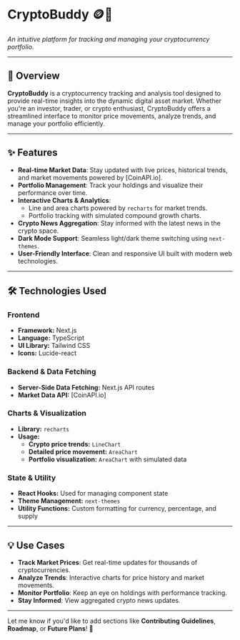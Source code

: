 # CryptoBuddy 🪙🚀

*An intuitive platform for tracking and managing your cryptocurrency portfolio.*

---

## 📌 Overview

**CryptoBuddy** is a cryptocurrency tracking and analysis tool designed to provide real-time insights into the dynamic digital asset market. Whether you're an investor, trader, or crypto enthusiast, CryptoBuddy offers a streamlined interface to monitor price movements, analyze trends, and manage your portfolio efficiently.

---

## ✨ Features

- **Real-time Market Data**: Stay updated with live prices, historical trends, and market movements powered by [CoinAPI.io].
- **Portfolio Management**: Track your holdings and visualize their performance over time.
- **Interactive Charts & Analytics**: 
  - Line and area charts powered by `recharts` for market trends.
  - Portfolio tracking with simulated compound growth charts.
- **Crypto News Aggregation**: Stay informed with the latest news in the crypto space.
- **Dark Mode Support**: Seamless light/dark theme switching using `next-themes`.
- **User-Friendly Interface**: Clean and responsive UI built with modern web technologies.

---

## 🛠️ Technologies Used

### **Frontend**
- **Framework:** Next.js
- **Language:** TypeScript
- **UI Library:** Tailwind CSS
- **Icons:** Lucide-react

### **Backend & Data Fetching**
- **Server-Side Data Fetching:** Next.js API routes
- **Market Data API:** [CoinAPI.io]

### **Charts & Visualization**
- **Library:** `recharts`
- **Usage:** 
  - **Crypto price trends:** `LineChart`
  - **Detailed price movement:** `AreaChart`
  - **Portfolio visualization:** `AreaChart` with simulated data

### **State & Utility**
- **React Hooks:** Used for managing component state
- **Theme Management:** `next-themes`
- **Utility Functions:** Custom formatting for currency, percentage, and supply

---

## 💡 Use Cases

- **Track Market Prices**: Get real-time updates for thousands of cryptocurrencies.
- **Analyze Trends**: Interactive charts for price history and market movements.
- **Monitor Portfolio**: Keep an eye on holdings with performance tracking.
- **Stay Informed**: View aggregated crypto news updates.

---

Let me know if you'd like to add sections like **Contributing Guidelines**, **Roadmap**, or **Future Plans**! 🚀

